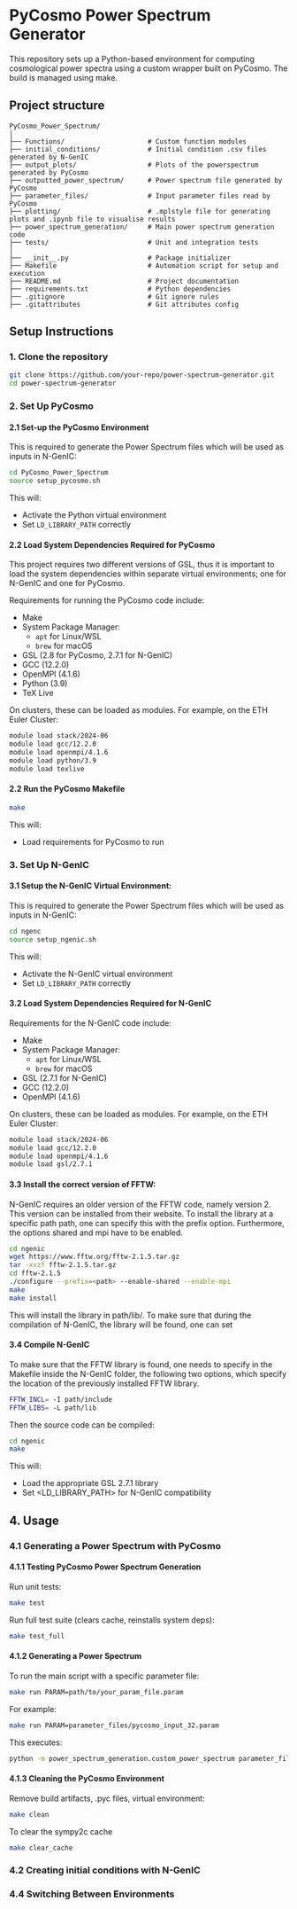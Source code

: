 # PyCosmo Power Spectrum Generator

This repository sets up a Python-based environment for computing cosmological power spectra using a custom wrapper built on PyCosmo. The build is managed using make.

## Project structure
```
PyCosmo_Power_Spectrum/
│
├── Functions/                     # Custom function modules
├── initial_conditions/            # Initial condition .csv files generated by N-GenIC
├── output_plots/                  # Plots of the powerspectrum generated by PyCosmo
├── outputted_power_spectrum/      # Power spectrum file generated by PyCosmo
├── parameter_files/               # Input parameter files read by PyCosmo
├── plotting/                      # .mplstyle file for generating plots and .ipynb file to visualise results
├── power_spectrum_generation/     # Main power spectrum generation code
├── tests/                         # Unit and integration tests
│
├── __init__.py                    # Package initializer
├── Makefile                       # Automation script for setup and execution
├── README.md                      # Project documentation
├── requirements.txt               # Python dependencies
├── .gitignore                     # Git ignore rules
├── .gitattributes                 # Git attributes config
```
## Setup Instructions

### 1. Clone the repository

```bash
git clone https://github.com/your-repo/power-spectrum-generator.git
cd power-spectrum-generator
```

### 2. Set Up PyCosmo 

#### 2.1 Set-up the PyCosmo Environment 

This is required to generate the Power Spectrum files which will be used as inputs in N-GenIC:

```bash
cd PyCosmo_Power_Spectrum
source setup_pycosmo.sh
```

This will:

* Activate the Python virtual environment
* Set `LD_LIBRARY_PATH` correctly

#### 2.2 Load System Dependencies Required for PyCosmo

This project requires two different versions of GSL, thus it is important to load the system dependencies within separate virtual environments; one for N-GenIC and one for PyCosmo.

Requirements for running the PyCosmo code include:

* Make
* System Package Manager:
    * `apt` for Linux/WSL
    * `brew` for macOS
* GSL (2.8 for PyCosmo, 2.7.1 for N-GenIC)
* GCC (12.2.0)
* OpenMPI (4.1.6)
* Python (3.9)
* TeX Live

On clusters, these can be loaded as modules. For example, on the ETH Euler Cluster:

```bash
module load stack/2024-06
module load gcc/12.2.0
module load openmpi/4.1.6
module load python/3.9
module load texlive
```

#### 2.2 Run the PyCosmo Makefile

```bash
make
```

This will:
* Load requirements for PyCosmo to run 

### 3. Set Up N-GenIC

#### 3.1 Setup the N-GenIC Virtual Environment:
This is required to generate the Power Spectrum files which will be used as inputs in N-GenIC:

```bash
cd ngenc
source setup_ngenic.sh
```

This will:

* Activate the N-GenIC virtual environment
* Set `LD_LIBRARY_PATH` correctly

#### 3.2 Load System Dependencies Required for N-GenIC

Requirements for the N-GenIC code include:

* Make
* System Package Manager:
    * `apt` for Linux/WSL
    * `brew` for macOS
* GSL (2.7.1 for N-GenIC)
* GCC (12.2.0)
* OpenMPI (4.1.6)

On clusters, these can be loaded as modules. For example, on the ETH Euler Cluster:

```bash
module load stack/2024-06
module load gcc/12.2.0
module load openmpi/4.1.6
module load gsl/2.7.1
```

#### 3.3 Install the correct version of FFTW:

N-GenIC requires an older version of the FFTW code, namely version 2. This version can be installed from their website. To install the library at a specific path path, one can specify this with the prefix option. Furthermore, the options shared and mpi have to be enabled. 

```bash
cd ngenic
wget https://www.fftw.org/fftw-2.1.5.tar.gz
tar -xvzf fftw-2.1.5.tar.gz
cd fftw-2.1.5
./configure --prefix=<path> --enable-shared --enable-mpi
make
make install
```

This will install the library in path/lib/. To make sure that during the compilation of N-GenIC, the library will be found, one can set

#### 3.4 Compile N-GenIC

To make sure that the FFTW library is found, one needs to specify in the Makefile inside the N-GenIC folder, the following two options, which specify the location of the previously installed FFTW library.

```bash
FFTW_INCL= -I path/include
FFTW_LIBS= -L path/lib
```

Then the source code can be compiled:
```bash
cd ngenic
make
```

This will:

* Load the appropriate GSL 2.7.1 library
* Set <LD_LIBRARY_PATH> for N-GenIC compatibility

## 4. Usage

### 4.1 Generating a Power Spectrum with PyCosmo

#### 4.1.1 Testing PyCosmo Power Spectrum Generation

Run unit tests:
```bash
make test
```

Run full test suite (clears cache, reinstalls system deps):
```bash
make test_full
```

#### 4.1.2 Generating a Power Spectrum

To run the main script with a specific parameter file:
```bash
make run PARAM=path/to/your_param_file.param
```

For example:
```bash
make run PARAM=parameter_files/pycosmo_input_32.param
```

This executes:
```bash
python -m power_spectrum_generation.custom_power_spectrum parameter_files/pycosmo_input_32.param
```

#### 4.1.3 Cleaning the PyCosmo Environment 

Remove build artifacts, .pyc files, virtual environment:
```bash
make clean
```

To clear the sympy2c cache
```bash
make clear_cache
```

### 4.2 Creating initial conditions with N-GenIC



### 4.4 Switching Between Environments
